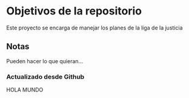 # Objetivos de la repositorio

Este proyecto se encarga de manejar los planes de la liga de la justicia


## Notas
Pueden hacer lo que quieran...

### Actualizado desde Github

HOLA MUNDO
